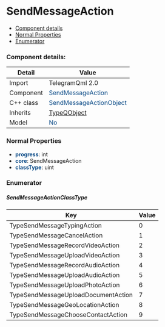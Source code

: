 # SendMessageAction

 * [Component details](#component-details)
 * [Normal Properties](#normal-properties)
 * [Enumerator](#enumerator)


### Component details:

|Detail|Value|
|------|-----|
|Import|TelegramQml 2.0|
|Component|<font color='#074885'>SendMessageAction</font>|
|C++ class|<font color='#074885'>SendMessageActionObject</font>|
|Inherits|<font color='#074885'>[TypeQObject](typeqobject.md)</font>|
|Model|<font color='#074885'>No</font>|



### Normal Properties

* <font color='#074885'><b>progress</b></font>: int
* <font color='#074885'><b>core</b></font>: SendMessageAction
* <font color='#074885'><b>classType</b></font>: uint




### Enumerator


##### SendMessageActionClassType

|Key|Value|
|---|-----|
|TypeSendMessageTypingAction|0|
|TypeSendMessageCancelAction|1|
|TypeSendMessageRecordVideoAction|2|
|TypeSendMessageUploadVideoAction|3|
|TypeSendMessageRecordAudioAction|4|
|TypeSendMessageUploadAudioAction|5|
|TypeSendMessageUploadPhotoAction|6|
|TypeSendMessageUploadDocumentAction|7|
|TypeSendMessageGeoLocationAction|8|
|TypeSendMessageChooseContactAction|9|

